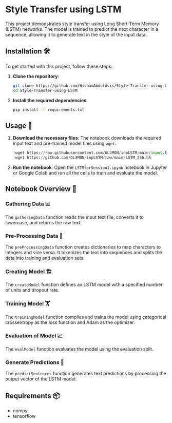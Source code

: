# Style Transfer using LSTM

This project demonstrates style transfer using Long Short-Term Memory (LSTM) networks. The model is trained to predict the next character in a sequence, allowing it to generate text in the style of the input data.

## Installation 🛠️

To get started with this project, follow these steps:

1. **Clone the repository**:
    ```sh
    git clone https://github.com/HishamAbdulAsis/Style-Transfer-using-LSTM.git
    cd Style-Transfer-using-LSTM
    ```

2. **Install the required dependencies**:
    ```sh
    pip install -r requirements.txt
    ```

## Usage 🚀

1. **Download the necessary files**:
    The notebook downloads the required input text and pre-trained model files using `wget`:
    ```python
    !wget https://raw.githubusercontent.com/GL3MON/inpLSTM/main/input.txt
    !wget https://github.com/GL3MON/inpLSTM/raw/main/LSTM_256.h5
    ```

2. **Run the notebook**:
    Open the `LSTMforSession1.ipynb` notebook in Jupyter or Google Colab and run all the cells to train and evaluate the model.

## Notebook Overview 📓

### Gathering Data 📊

The `gatheringData` function reads the input text file, converts it to lowercase, and returns the raw text.

### Pre-Processing Data 🔄

The `preProcessingData` function creates dictionaries to map characters to integers and vice versa. It tokenizes the text into sequences and splits the data into training and evaluation sets.

### Creating Model 🏗️

The `createModel` function defines an LSTM model with a specified number of units and dropout rate.

### Training Model 🏋️

The `trainingModel` function compiles and trains the model using categorical crossentropy as the loss function and Adam as the optimizer.

### Evaluation of Model 📈

The `evalModel` function evaluates the model using the evaluation split.

### Generate Predictions 🔮

The `predictSentences` function generates text predictions by processing the output vector of the LSTM model.

## Requirements 📦

- numpy
- tensorflow

